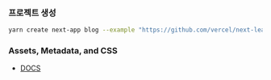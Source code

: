 ### 프로젝트 생성

```bash
yarn create next-app blog --example "https://github.com/vercel/next-learn/tree/master/basics/learn-starter"
```

### Assets, Metadata, and CSS

- [DOCS](https://nextjs.org/learn/basics/assets-metadata-css/polishing-layout)

